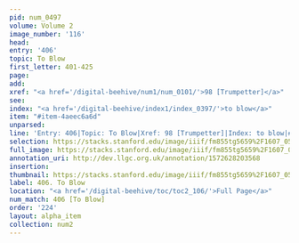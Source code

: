 ```yaml
---
pid: num_0497
volume: Volume 2
image_number: '116'
head: 
entry: '406'
topic: To Blow
first_letter: 401-425
page: 
add: 
xref: "<a href='/digital-beehive/num1/num_0101/'>98 [Trumpetter]</a>"
see: 
index: "<a href='/digital-beehive/index1/index_0397/'>to blow</a>"
item: "#item-4aeec6a6d"
unparsed: 
line: 'Entry: 406|Topic: To Blow|Xref: 98 [Trumpetter]|Index: to blow|#item-4aeec6a6d'
selection: https://stacks.stanford.edu/image/iiif/fm855tg5659%2F1607_0583/880,4150,2724,339/full/0/default.jpg
full_image: https://stacks.stanford.edu/image/iiif/fm855tg5659%2F1607_0583/full/full/0/default.jpg
annotation_uri: http://dev.llgc.org.uk/annotation/1572628203568
insertion: 
thumbnail: https://stacks.stanford.edu/image/iiif/fm855tg5659%2F1607_0583/880,4150,600,180/250,/0/default.jpg
label: 406. To Blow
location: "<a href='/digital-beehive/toc/toc2_106/'>Full Page</a>"
num_match: 406 [To Blow]
order: '224'
layout: alpha_item
collection: num2
---
```


